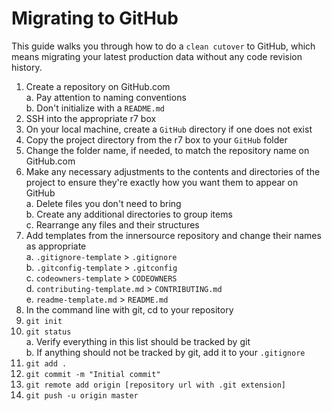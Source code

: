 # Migrating to GitHub
This guide walks you through how to do a `clean cutover` to GitHub, which means migrating your latest production data without any code revision history.

1. Create a repository on GitHub.com  
  a. Pay attention to naming conventions  
  b. Don't initialize with a `README.md`  
1. SSH into the appropriate r7 box
1. On your local machine, create a `GitHub` directory if one does not exist
1. Copy the project directory from the r7 box to your `GitHub` folder
1. Change the folder name, if needed, to match the repository name on GitHub.com
1. Make any necessary adjustments to the contents and directories of the project to ensure they're exactly how you want them to appear on GitHub  
  a. Delete files you don't need to bring  
  b. Create any additional directories to group items  
  c. Rearrange any files and their structures  
1. Add templates from the innersource repository and change their names as appropriate  
  a. `.gitignore-template` > `.gitignore`  
  b. `.gitconfig-template` > `.gitconfig`  
  c. `codeowners-template` > `CODEOWNERS`  
  d. `contributing-template.md` > `CONTRIBUTING.md`  
  e. `readme-template.md` > `README.md`  
1. In the command line with git, cd to your repository 
1. `git init`
1. `git status`  
  a. Verify everything in this list should be tracked by git  
  b. If anything should not be tracked by git, add it to your `.gitignore`  
1. `git add .`
1. `git commit -m "Initial commit"`
1. `git remote add origin [repository url with .git extension]`
1. `git push -u origin master`
